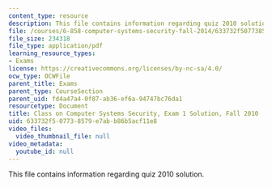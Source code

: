```yaml
---
content_type: resource
description: This file contains information regarding quiz 2010 solution.
file: /courses/6-858-computer-systems-security-fall-2014/633732f507738579e7abb86b5acf11e8_MIT6_858F14_q10-1_sol.pdf
file_size: 234318
file_type: application/pdf
learning_resource_types:
- Exams
license: https://creativecommons.org/licenses/by-nc-sa/4.0/
ocw_type: OCWFile
parent_title: Exams
parent_type: CourseSection
parent_uid: fd4a47a4-0f87-ab36-ef6a-94747bc76da1
resourcetype: Document
title: Class on Computer Systems Security, Exam 1 Solution, Fall 2010
uid: 633732f5-0773-8579-e7ab-b86b5acf11e8
video_files:
  video_thumbnail_file: null
video_metadata:
  youtube_id: null
---
```

This file contains information regarding quiz 2010 solution.